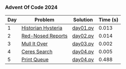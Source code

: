 ### Advent Of Code 2024

| Day | Problem                                                   | Solution             | Time (s) |
| --- | --------------------------------------------------------- | -------------------- | -------- |
| 1   | [Historian Hysteria](https://adventofcode.com/2024/day/1) | [day01.py](day01.py) | 0.013    |
| 2   | [Red-Nosed Reports](https://adventofcode.com/2024/day/2)  | [day02.py](day02.py) | 0.014    |
| 3   | [Mull It Over](https://adventofcode.com/2024/day/3)       | [day03.py](day03.py) | 0.002    |
| 4   | [Ceres Search](https://adventofcode.com/2024/day/4)       | [day04.py](day04.py) | 0.005    |
| 5   | [Print Queue](https://adventofcode.com/2024/day/5)        | [day04.py](day05.py) | 0.488    |
